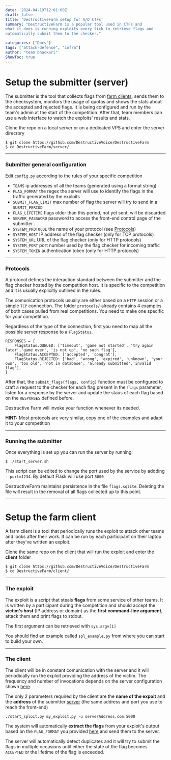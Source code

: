 ```yaml
---
date: '2024-04-19T12:01:00Z'
draft: false
title: 'DestructiveFarm setup for A/D CTFs'
summary: "DestructiveFarm is a popular tool used in CTFs and 
what it does is running exploits every tick to retrieve flags and
automatically submit them to the checker."

categories: ["Docs"]
tags: ["attack-defense", "infra"]
author: "team bhackari"
ShowToc: true
---
```


# Setup the submitter (server)

The submitter is the tool that collects flags from [farm clients](#setup-an-exploit-farm-client), sends them to the checksystem, monitors the usage of quotas and shows the stats about the accepted and rejected flags. It is being configured and run by the team's admin at the start of the competition. After that, team members can use a web interface to watch the exploits' results and stats.

Clone the repo on a local server or on a dedicated VPS and enter the  server direcrory
```
$ git clone https://github.com/DestructiveVoice/DestructiveFarm  
$ cd DestructiveFarm/server/
```

---

### Submitter general configuration

Edit `config.py` according to the rules of your specific competition
- `TEAMS` ip addresses of all the teams (generated using a format string)
- `FLAG_FORMAT` the regex the server will use to identify the flags in the traffic generated by the exploits 
- `SUBMIT_FLAG_LIMIT` max number of flag the server will try to send in a `SUBMIT_PERIOD`
- `FLAG_LIFETIME` flags older than this period, not yet sent, will be discarded
- `SERVER_PASSWORD` password to access the front-end control page of the submitter
.
- `SYSTEM_PROTOCOL` the name of your protocol (see [Protocols](#protocols))
- `SYSTEM_HOST` IP address of the flag checker (only for TCP protocols)
- `SYSTEM_URL` URL  of the flag checker (only for HTTP protocols)
- `SYSTEM_PORT` port number used by the flag checker for incoming traffic
- `SYSTEM_TOKEN` authentication token (only for HTTP protocols)

---

### Protocols

A protocol defines the interaction standard between the submitter and the flag checker hosted by the competition host. It is specific to the competition and it is usually explicitly outlined in the rules.

The comunication protocols usually are either based on a `HTTP` session or a simple `TCP` connection.
The folder `protocols/` already contains 4 examples of both cases pulled from real competitions. 
You need to make one specific for your competition. 

Regardless of the type of the connection, first you need to map all the possible server response to a `FlagStatus`.
```
RESPONSES = {
    FlagStatus.QUEUED: ['timeout', 'game not started', 'try again later','game over', 'is not up', 'no such flag'],
    FlagStatus.ACCEPTED: ['accepted', 'congrat'],
    FlagStatus.REJECTED: ['bad', 'wrong', 'expired', 'unknown', 'your own', 'too old', 'not in database', 'already submitted','invalid flag'],
}
```
After that, the `submit_flags(flags, config)` function must be configured to craft a request to the checker for each flag present in the `flags` parameter, listen for a response by the server and update the staus of each flag based on the `RESPONSES` defined before.

Destructive Farm will invoke your function whenever its needed.

**HINT:**
Most protocols are very similar, copy one of the examples and adapt it to your competition

---

### Running the submitter

Once everything is set up you can run the server by running:
```
$ ./start_server.sh
```
This script can be edited to change the port used by the service by addding `--port=1234`. 
By default Flask will use port `5000`

DestructiveFarm maintains persistence in the file `flags.sqlite`. 
Deleting the file will result in the removal of all flags collected up to this point.

---

# Setup the farm client

A farm client is a tool that periodically runs the exploit to attack other teams and looks after their work. 
It can be run by each participant on their laptop after they've written an exploit.

Clone the same repo on the client that will run the exploit and enter the **client** folder
```
$ git clone https://github.com/DestructiveVoice/DestructiveFarm  
$ cd DestructiveFarm/client/
```

---

### The exploit

The exploit is a script that steals **flags** from some service of other teams. It is written by a participant during the competition and should accept the **victim's host** (IP address or domain) as the **first command-line argument**, attack them and print flags to stdout.

The first argument can be retrieved with `sys.argv[1]`

You should find an example called `spl_example.py` from where you can start to build your own. 

---

### The client

The client will be in constant comunication with the server and it will periodically run the exploit providing the address of the victim. The frequency and number of invocations depends on the server configuration shown [here](#submitter-general-configuration).

The only 2 parameters required by the client are the **name of the expoit** and the **address** of the submitter [server](#setup-the-submitter-server) (the same address and port you use to reach the front-end)

```
./start_sploit.py my_exploit.py -u serverAddress.com:5000
```

The system will automatically **extract the flags** from your exploit's output based on the `FLAG_FORMAT` you provided [here](#submitter-general-configuration) and send them to the server. 

The server will automatically detect duplicates and it will try to submit the flags in multiple occasions until either the state of the flag becomes `ACCEPTED` or the lifetime of the flag is exceeded.